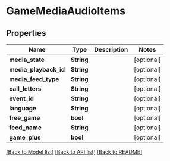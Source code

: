 # GameMediaAudioItems

## Properties

Name | Type | Description | Notes
------------ | ------------- | ------------- | -------------
**media_state** | **String** |  | [optional] 
**media_playback_id** | **String** |  | [optional] 
**media_feed_type** | **String** |  | [optional] 
**call_letters** | **String** |  | [optional] 
**event_id** | **String** |  | [optional] 
**language** | **String** |  | [optional] 
**free_game** | **bool** |  | [optional] 
**feed_name** | **String** |  | [optional] 
**game_plus** | **bool** |  | [optional] 

[[Back to Model list]](../README.md#documentation-for-models) [[Back to API list]](../README.md#documentation-for-api-endpoints) [[Back to README]](../README.md)


